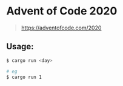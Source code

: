# Advent of Code 2020
> https://adventofcode.com/2020

## Usage:

```sh
$ cargo run <day>

# eg
$ cargo run 1
```
